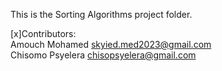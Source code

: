This is the Sorting Algorithms project folder.

[x]Contributors:<br>
Amouch Mohamed <skyied.med2023@gmail.com><br>
Chisomo Psyelera <chisopsyelera@gmail.com>

